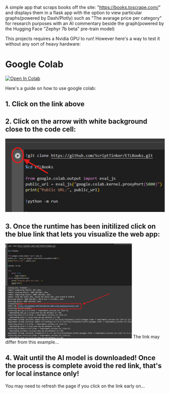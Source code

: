A simple app that scraps books off the site: "https://books.toscrape.com/" and displays them in a flask app with the option to view particular graphs(powered by Dash/Plotly) such as "The avarage price per category" for research purposes with an AI commentary beside the graph(powered by the Hugging Face "Zephyr 7b beta" pre-train model)

This projects requires a Nvidia GPU to run! However here's a way to test it without any sort of heavy hardware:

# Google Colab

[![Open In Colab](https://colab.research.google.com/assets/colab-badge.svg)](https://colab.research.google.com/github/ScriptTinker/ETLBooks/blob/main/ETLBooks_demo.ipynb/authuser=1)

Here's a guide on how to use google colab:

## 1. Click on the link above

## 2. Click on the arrow with white background close to the code cell:

![App Screenshot](colab/images/tutorial_img_1.png)

## 3. Once the runtime has been initilized click on the blue link that lets you visualize the web app:

   <img src="colab/images/tutorial_img_2.png" width="400" height="300" alt="Description">
   The link may differ from this example...
   
## 4. Wait until the AI model is downloaded! Once the process is complete avoid the red link, that's for local instance only!
   You may need to refresh the page if you click on the link early on...
